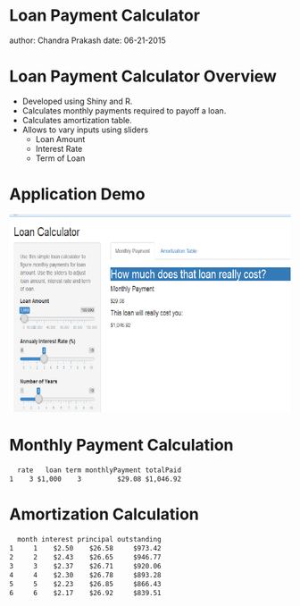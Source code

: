 Loan Payment Calculator
========================================================
author: Chandra Prakash
date: 06-21-2015

Loan Payment Calculator Overview
========================================================

* Developed using Shiny and R.  
* Calculates monthly payments required to payoff a loan.
* Calculates amortization table.
* Allows to vary inputs using sliders
  + Loan Amount
  + Interest Rate
  + Term of Loan




Application Demo
========================================================
![Application LAyout](loanpayoffcalculator-figure/applicationLayout.png)

Monthly Payment Calculation
========================================================

```
  rate   loan term monthlyPayment totalPaid
1    3 $1,000    3         $29.08 $1,046.92
```

Amortization Calculation
========================================================


```
  month interest principal outstanding
1     1    $2.50    $26.58     $973.42
2     2    $2.43    $26.65     $946.77
3     3    $2.37    $26.71     $920.06
4     4    $2.30    $26.78     $893.28
5     5    $2.23    $26.85     $866.43
6     6    $2.17    $26.92     $839.51
```


